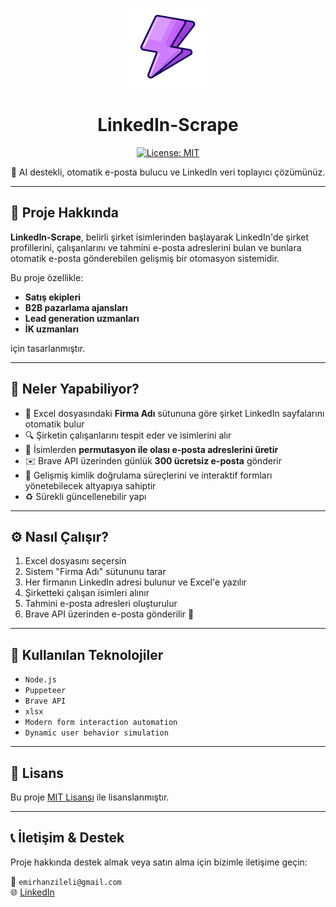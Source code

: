 <p align="center">
  <a href="">
    <img alt="LinkedIn Scraper Logo" src="https://raw.githubusercontent.com/linkoutapp/brand/main/scraper-transparent.svg" height="128" width="128" />
  </a>
</p>

<h1 align="center">LinkedIn-Scrape</h1>

<p align="center">
  <a href="https://opensource.org/licenses/MIT" target="_blank">
    <img alt="License: MIT" src="https://img.shields.io/badge/license-MIT-yellow.svg" />
  </a>
</p>

<p align="center">
  🚀 AI destekli, otomatik e-posta bulucu ve LinkedIn veri toplayıcı çözümünüz.
</p>

---

## 📌 Proje Hakkında

**LinkedIn-Scrape**, belirli şirket isimlerinden başlayarak LinkedIn'de şirket profillerini, çalışanlarını ve tahmini e-posta adreslerini bulan ve bunlara otomatik e-posta gönderebilen gelişmiş bir otomasyon sistemidir.

Bu proje özellikle:
- **Satış ekipleri**
- **B2B pazarlama ajansları**
- **Lead generation uzmanları**
- **İK uzmanları**

için tasarlanmıştır.

---

## 🧠 Neler Yapabiliyor?

- 📁 Excel dosyasındaki **Firma Adı** sütununa göre şirket LinkedIn sayfalarını otomatik bulur  
- 🔍 Şirketin çalışanlarını tespit eder ve isimlerini alır  
- 🔁 İsimlerden **permutasyon ile olası e-posta adreslerini üretir**  
- ✉️ Brave API üzerinden günlük **300 ücretsiz e-posta** gönderir  
- 🔐 Gelişmiş kimlik doğrulama süreçlerini ve interaktif formları yönetebilecek altyapıya sahiptir  
- ♻️ Sürekli güncellenebilir yapı

---

## ⚙️ Nasıl Çalışır?

1. Excel dosyasını seçersin  
2. Sistem "Firma Adı" sütununu tarar  
3. Her firmanın LinkedIn adresi bulunur ve Excel'e yazılır  
4. Şirketteki çalışan isimleri alınır  
5. Tahmini e-posta adresleri oluşturulur  
6. Brave API üzerinden e-posta gönderilir 🚀

---

## 🧩 Kullanılan Teknolojiler

- `Node.js`  
- `Puppeteer`  
- `Brave API`  
- `xlsx`  
- `Modern form interaction automation`  
- `Dynamic user behavior simulation`

---

## 🔐 Lisans

Bu proje [MIT Lisansı](https://opensource.org/licenses/MIT) ile lisanslanmıştır.

---

## 📞 İletişim & Destek

Proje hakkında destek almak veya satın alma için bizimle iletişime geçin:

📧 `emirhanzileli@gmail.com`  
🌐 [LinkedIn](https://www.linkedin.com/in/emirhanzileli/)
